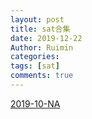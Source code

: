 ```yaml
---
layout: post
title: sat合集
date: 2019-12-22
Author: Ruimin
categories: 
tags: [sat]
comments: true
---
```


[2019-10-NA](D:\pythonlab\code\gitblog\ruimin276.github.io\_posts\sat\2016-10-NA.pdf)

